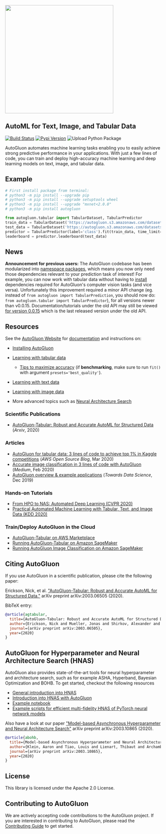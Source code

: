 

<div align="left">
  <img src="https://user-images.githubusercontent.com/16392542/77208906-224aa500-6aba-11ea-96bd-e81806074030.png" width="350">
</div>

## AutoML for Text, Image, and Tabular Data

[![Build Status](https://ci.gluon.ai/view/all/job/autogluon/job/master/badge/icon)](https://ci.gluon.ai/view/all/job/autogluon/job/master/)
[![Pypi Version](https://img.shields.io/pypi/v/autogluon.svg)](https://pypi.org/project/autogluon/#history)
![Upload Python Package](https://github.com/awslabs/autogluon/workflows/Upload%20Python%20Package/badge.svg)

AutoGluon automates machine learning tasks enabling you to easily achieve strong predictive performance in your applications.  With just a few lines of code, you can train and deploy high-accuracy machine learning and deep learning models on text, image, and tabular data.

## Example

```python
# First install package from terminal:
# python3 -m pip install --upgrade pip
# python3 -m pip install --upgrade setuptools wheel
# python3 -m pip install --upgrade "mxnet<2.0.0"
# python3 -m pip install autogluon

from autogluon.tabular import TabularDataset, TabularPredictor
train_data = TabularDataset('https://autogluon.s3.amazonaws.com/datasets/Inc/train.csv')
test_data = TabularDataset('https://autogluon.s3.amazonaws.com/datasets/Inc/test.csv')
predictor = TabularPredictor(label='class').fit(train_data, time_limit=60)  # Fit models for 60s
leaderboard = predictor.leaderboard(test_data)
```
## News

**Announcement for previous users:** The AutoGluon codebase has been modularized into [namespace packages](https://packaging.python.org/guides/packaging-namespace-packages/), which means you now only need those dependencies relevant to your prediction task of interest! For example, you can now work with tabular data without having to [install](https://auto.gluon.ai/dev/install.html) dependencies required for AutoGluon's computer vision tasks (and vice versa). Unfortunately this improvement required a minor API change (eg. instead of `from autogluon import TabularPrediction`, you should now do: `from autogluon.tabular import TabularPredictor`), for all versions newer than v0.0.15. Documentation/tutorials under the old API may still be viewed [for version 0.0.15](https://auto.gluon.ai/0.0.15/index.html) which is the last released version under the old API.


## Resources

See the [AutoGluon Website](https://auto.gluon.ai/stable/index.html) for [documentation](https://auto.gluon.ai/stable/api/index.html) and instructions on:
- [Installing AutoGluon](https://auto.gluon.ai/stable/index.html#installation)
- [Learning with tabular data](https://auto.gluon.ai/stable/tutorials/tabular_prediction/tabular-quickstart.html)
  - [Tips to maximize accuracy](https://auto.gluon.ai/stable/tutorials/tabular_prediction/tabular-quickstart.html#maximizing-predictive-performance) (if **benchmarking**, make sure to run `fit()` with argument `presets='best_quality'`).  

- [Learning with text data](https://auto.gluon.ai/stable/tutorials/text_prediction/beginner.html)
- [Learning with image data](https://auto.gluon.ai/stable/tutorials/image_prediction/beginner.html)
- More advanced topics such as [Neural Architecture Search](https://auto.gluon.ai/stable/tutorials/nas/index.html)

### Scientific Publications
- [AutoGluon-Tabular: Robust and Accurate AutoML for Structured Data](https://arxiv.org/pdf/2003.06505.pdf) (*Arxiv*, 2020)

### Articles
- [AutoGluon for tabular data: 3 lines of code to achieve top 1% in Kaggle competitions](https://aws.amazon.com/blogs/opensource/machine-learning-with-autogluon-an-open-source-automl-library/) (*AWS Open Source Blog*, Mar 2020)
- [Accurate image classification in 3 lines of code with AutoGluon](https://medium.com/@zhanghang0704/image-classification-on-kaggle-using-autogluon-fc896e74d7e8) (*Medium*, Feb 2020)
- [AutoGluon overview & example applications](https://towardsdatascience.com/autogluon-deep-learning-automl-5cdb4e2388ec?source=friends_link&sk=e3d17d06880ac714e47f07f39178fdf2) (*Towards Data Science*, Dec 2019)

### Hands-on Tutorials
- [From HPO to NAS: Automated Deep Learning (CVPR 2020)](https://hangzhang.org/CVPR2020/)
- [Practical Automated Machine Learning with Tabular, Text, and Image Data (KDD 2020)](https://jwmueller.github.io/KDD20-tutorial/)

### Train/Deploy AutoGluon in the Cloud
- [AutoGluon-Tabular on AWS Marketplace](https://aws.amazon.com/marketplace/pp/prodview-n4zf5pmjt7ism)
- [Running AutoGluon-Tabular on Amazon SageMaker](https://github.com/awslabs/amazon-sagemaker-examples/blob/master/advanced_functionality/autogluon-tabular/AutoGluon_Tabular_SageMaker.ipynb)
- [Running AutoGluon Image Classification on Amazon SageMaker](https://github.com/zhanghang1989/AutoGluon-Docker)

## Citing AutoGluon

If you use AutoGluon in a scientific publication, please cite the following paper:

Erickson, Nick, et al. ["AutoGluon-Tabular: Robust and Accurate AutoML for Structured Data."](https://arxiv.org/abs/2003.06505) arXiv preprint arXiv:2003.06505 (2020).

BibTeX entry:

```bibtex
@article{agtabular,
  title={AutoGluon-Tabular: Robust and Accurate AutoML for Structured Data},
  author={Erickson, Nick and Mueller, Jonas and Shirkov, Alexander and Zhang, Hang and Larroy, Pedro and Li, Mu and Smola, Alexander},
  journal={arXiv preprint arXiv:2003.06505},
  year={2020}
}
```

## AutoGluon for Hyperparameter and Neural Architecture Search (HNAS)

AutoGluon also provides state-of-the-art tools for neural hyperparameter and architecture search, such as for example ASHA, Hyperband, Bayesian Optimization and BOHB. To get started, checkout the following resources

- [General introduction into HNAS](https://www.youtube.com/watch?v=pB1LmZWK_N8&feature=youtu.be)
- [Introduction into HNAS with AutoGluon](https://www.youtube.com/watch?v=GJVwUyVWZas)
- [Example notebook](https://github.com/zhanghang1989/HPO2NAS-Tutorial-CVPR-ECCV2020/blob/master/mlp.ipynb)
- [Example scripts for efficient multi-fidelity HNAS of PyTorch neural network models](https://github.com/awslabs/autogluon/tree/master/examples/hnas/)

Also have a look at our paper ["Model-based Asynchronous Hyperparameter and Neural Architecture Search"](https://arxiv.org/abs/2003.10865) arXiv preprint arXiv:2003.10865 (2020).

```bibtex
@article{abohb,
  title={Model-based Asynchronous Hyperparameter and Neural Architecture Search},
  author={Klein, Aaron and Tiao, Louis and Lienart, Thibaut and Archambeau, Cedric and Seeger, Matthias},
  journal={arXiv preprint arXiv:2003.10865},
  year={2020}
}
```

## License

This library is licensed under the Apache 2.0 License.

## Contributing to AutoGluon

We are actively accepting code contributions to the AutoGluon project. If you are interested in contributing to AutoGluon, please read the [Contributing Guide](https://github.com/awslabs/autogluon/blob/master/CONTRIBUTING.md) to get started.
